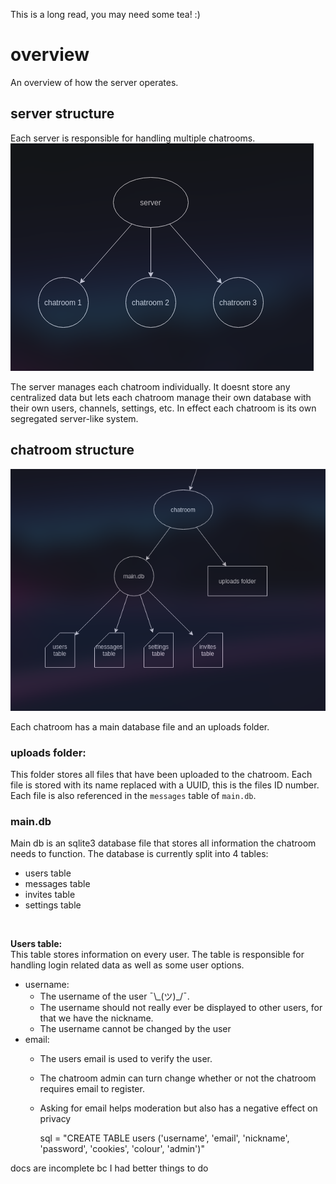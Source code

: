 This is a long read, you may need some tea!  :)

# overview
An overview of how the server operates.


## server structure
Each server is responsible for handling multiple chatrooms.<br />
![image of server structure](images/single_server_base_nice.png)

The server manages each chatroom individually. It doesnt store any centralized data but lets each chatroom manage their own database with their own users, channels, settings, etc. In effect each chatroom is its own segregated server-like system.


## chatroom structure

![image of chatroom structure](images/chatroom_nice.png)

Each chatroom has a main database file and an uploads folder.

### uploads folder:
This folder stores all files that have been uploaded to the chatroom. Each file is stored with its name replaced with a UUID, this is the files ID number. Each file is also referenced in the `messages` table of `main.db`.

### main.db
Main db is an sqlite3 database file that stores all information the chatroom needs to function. The database is currently split into 4 tables:
<br />
* users table
* messages table
* invites table
* settings table
<br />

**Users table:** <br />
This table stores information on every user. The table is responsible for handling login related data as well as some user options.
* username:
   - The username of the user ¯\\\_(ツ)\_/¯. 
   - The username should not really ever be displayed to other users, for that we have the nickname.
   - The username cannot be changed by the user <br />
* email:
  - The users email is used to verify the user.
  - The chatroom admin can turn change whether or not the chatroom requires email to register.
  - Asking for email helps moderation but also has a negative effect on privacy

    sql = "CREATE TABLE users ('username', 'email', 'nickname', 'password', 'cookies', 'colour', 'admin')"


docs are incomplete bc I had better things to do

